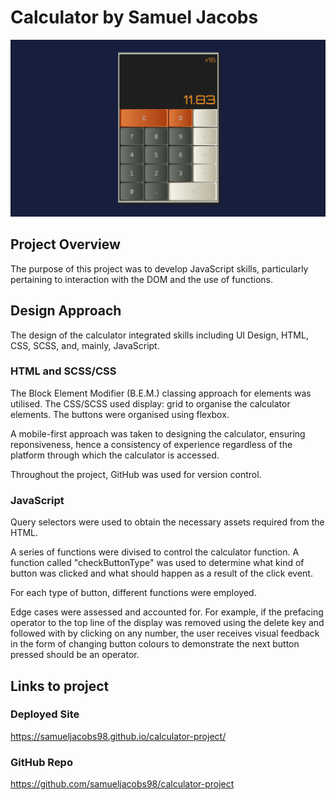 # Calculator by Samuel Jacobs

![deployed-website](./assets/screenshot.png)

## Project Overview
The purpose of this project was to develop JavaScript skills, particularly pertaining to interaction with the DOM and the use of functions.

## Design Approach

The design of the calculator integrated skills including UI Design, HTML, CSS, SCSS, and, mainly, JavaScript.

### HTML and SCSS/CSS
The Block Element Modifier (B.E.M.) classing approach for elements was utilised. The CSS/SCSS used display: grid to organise the calculator elements. The buttons were organised using flexbox.

A mobile-first approach was taken to designing the calculator, ensuring reponsiveness, hence a consistency of experience regardless of the platform through which the calculator is accessed.

Throughout the project, GitHub was used for version control.

### JavaScript

Query selectors were used to obtain the necessary assets required from the HTML.

A series of functions were divised to control the calculator function.
A function called "checkButtonType" was used to determine what kind of button was clicked and what should happen as a result of the click event.

For each type of button, different functions were employed.

Edge cases were assessed and accounted for. For example, if the prefacing operator to the top line of the display was removed using the delete key and followed with by clicking on any number, the user receives visual feedback in the form of changing button colours to demonstrate the next button pressed should be an operator.


## Links to project
### Deployed Site
https://samueljacobs98.github.io/calculator-project/

### GitHub Repo
https://github.com/samueljacobs98/calculator-project